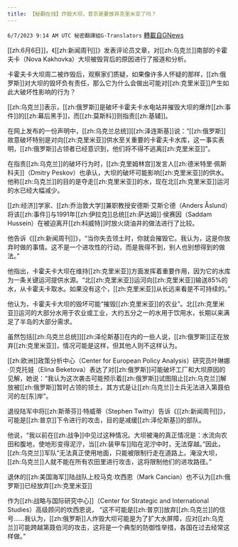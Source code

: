 ```yaml
---
title: 【秘翻在线】炸毁大坝，普京是要放弃克里米亚了吗？
---
```

`6/7/2023 9:14 AM UTC 秘密翻譯組G-Translators` [轉載自GNews](https://gnews.org/articles/1364804)

[[zh:6月6日]]，《[[zh:新闻周刊]]》发表评论员文章，对[[zh:乌克兰]]南部的卡霍夫卡（Nova Kakhovka）大坝被毁背后的原因进行了报道和分析。

卡霍夫卡大坝周二被炸毁后，观察家们质疑，如果像许多人怀疑的那样，[[zh:俄罗斯]]对大坝的毁坏负有责任，那么它为什么会做出可能对[[zh:克里米亚]]产生如此大破坏性影响的行为？

[[zh:乌克兰]]表示，[[zh:俄罗斯]]是破坏卡霍夫卡水电站并摧毁大坝的爆炸[[zh:事件]]的[[zh:幕后黑手]]，而[[zh:莫斯科]]则指责[[zh:基辅]]。

在网上发布的一份声明中，[[zh:乌克兰总统]][[zh:泽连斯基]]说：“[[zh:俄罗斯]]故意破坏特别是对向[[zh:克里米亚]]供水至关重要的卡霍夫卡水库，这一事实表明，[[zh:俄罗斯]]占领者已经意识到，他们将不得不逃离[[zh:克里米亚]]”。

在指责[[zh:乌克兰]]的破坏行为时，[[zh:克里姆林宫]]发言人[[zh:德米特里·佩斯科夫]]（Dmitry Peskov）也承认，大坝的破坏可能影响[[zh:克里米亚]]的供水。他称[[zh:乌克兰]]的目的是夺走[[zh:克里米亚]]的水，现在北[[zh:克里米亚]]运河的水已经大幅减少。

[[zh:经济]]学家、[[zh:乔治敦大学]]兼职教授安德斯·艾斯仑德（Anders Åslund）将该[[zh:事件]]与1991年[[zh:伊拉克]]总统[[zh:萨达姆]]·侯赛因（Saddam Hussein）在被迫离开[[zh:科威特]]时放火烧油井的做法进行了比较。

他告诉《[[zh:新闻周刊]]》，“当你失去领土时，你就会摧毁它。我认为，这是你放弃时做的事情。这不是一个进攻性的行动，而是我得不到，别人也别想得到的做法。”

他指出，卡霍夫卡大坝在维持[[zh:克里米亚]]方面发挥着重要作用，因为它的水库为一条关键运河提供水源。“北[[zh:克里米亚]]运河向[[zh:克里米亚]]输送85%的水，从卡霍夫卡取水。如果没有这个，[[zh:克里米亚]]从长远来看是不可持续的。”

他认为，卡霍夫卡大坝的毁坏可能“摧毁[[zh:克里米亚]]的农业”。北[[zh:克里米亚]]运河的大部分水用于农业或工业，大约五分之一的水用于饮用水，长期以来满足了半岛的大部分需求。

虽然包括[[zh:乌克兰总统]][[zh:泽伦斯基]]在内的一些人说，[[zh:俄罗斯]]正在放弃[[zh:克里米亚]]，情况可能是这样，但其他人则不这样认为。

[[zh:欧洲]]政策分析中心（Center for European Policy Analysis）研究员叶琳娜·贝克托娃（Elina Beketova）表达了对[[zh:俄罗斯]]可能破坏工厂和大坝原因的见解，她说：“我认为这次袭击可能预示着[[zh:俄罗斯]]试图阻止[[zh:乌克兰]]解放被[[zh:俄罗斯]]暂时占领的领土，其方式是让[[zh:乌克兰]]士兵无法进入第聂伯河的左\[东\]岸”。

退役陆军中将[[zh:斯蒂芬]]·特威蒂（Stephen Twitty）告诉《[[zh:新闻周刊]]》，可能是[[zh:普京]]下令进行的攻击，目的是减缓[[zh:泽伦斯基]]的部队。

他说，“我以前在[[zh:战争]]中见过这种情况。大坝被淹的真正情况是：水流向农田和腹地，使地形变得泥泞，当[[zh:装甲车]]陷在泥泞中时，无法穿越。”因此，[[zh:乌克兰]]军队“无法真正使用地面，只能被限制行走在道路上。淹没大坝，[[zh:乌克兰]]人就不能在所有农田里进行攻击，这将限制他们的进攻路径。”

退休的[[zh:美国海军]]陆战队上校马克·坎西恩（Mark Cancian）也不认为[[zh:俄罗斯]]已经放弃[[zh:克里米亚]]

作为[[zh:战略与国际研究中心]]（Center for Strategic and International Studies）高级顾问的坎西恩说， “这不可能是[[zh:普京]]放弃[[zh:乌克兰]]的信号......我认为，[[zh:俄罗斯]]人炸毁大坝可能是为了扩大水屏障，应对[[zh:乌克兰]]可能跨越第聂伯河的攻击，这将是一个典型的防御性举措，各国在过去经常这样做。”
